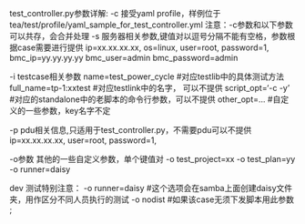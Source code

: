 test_controller.py参数详解:
-c 接受yaml profile，样例位于tea/test/profile/yaml_sample_for_test_controller.yml
注意：-c参数和以下参数可以共存，会合并处理
-s 服务器相关参数,键值对以逗号分隔不能有空格，参数根据case需要进行提供
ip=xx.xx.xx.xx,
os=linux,
user=root,
password=1,
bmc_ip=yy.yy.yy.yy
bmc_user=admin
bmc_password=admin

-i testcase相关参数
name=test_power_cycle  #对应testlib中的具体测试方法
full_name=tp-1:xxtest  #对应testlink中的名字， 可以不提供
script_opt=‘-c -y’ #对应的standalone中的老脚本的命令行参数，可以不提供
other_opt=...  #自定义的一些参数，key名字不定

-p pdu相关信息,只适用于test_controller.py，不需要pdu可以不提供
ip=xx.xx.xx.xx,
user=root,
password=1,

-o参数 其他的一些自定义参数，单个键值对
-o test_project=xx
-o test_plan=yy
-o runner=daisy

dev 测试特别注意：
-o runner=daisy #这个选项会在samba上面创建daisy文件夹，用作区分不同人员执行的测试
-o nodist #如果该case无须下发脚本用此参数
;
